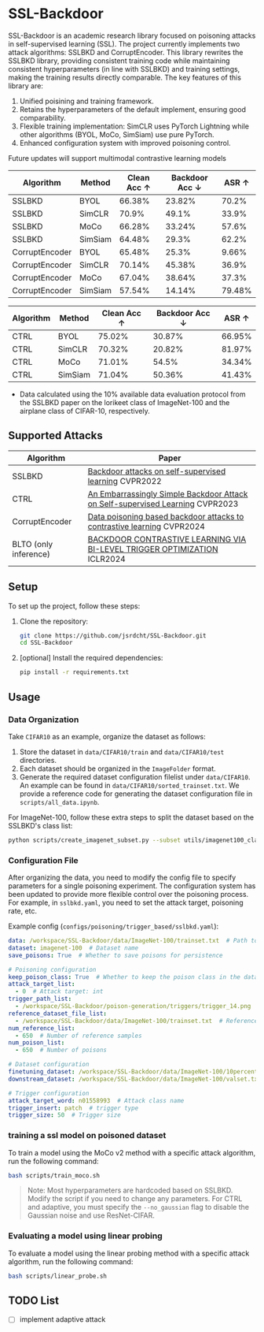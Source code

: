 # SSL-Backdoor

SSL-Backdoor is an academic research library focused on poisoning attacks in self-supervised learning (SSL). The project currently implements two attack algorithms: SSLBKD and CorruptEncoder. This library rewrites the SSLBKD library, providing consistent training code while maintaining consistent hyperparameters (in line with SSLBKD) and training settings, making the training results directly comparable. The key features of this library are:
1. Unified poisining and training framework.
2. Retains the hyperparameters of the default implement, ensuring good comparability.
3. Flexible training implementation: SimCLR uses PyTorch Lightning while other algorithms (BYOL, MoCo, SimSiam) use pure PyTorch.
4. Enhanced configuration system with improved poisoning control.

Future updates will support multimodal contrastive learning models

| Algorithm       | Method | Clean Acc ↑ | Backdoor Acc ↓ | ASR ↑ |
|-----------------|--------|-------------|----------------|-------|
| SSLBKD          | BYOL   | 66.38%       | 23.82%          | 70.2% |
| SSLBKD          | SimCLR | 70.9%       | 49.1%          | 33.9% |
| SSLBKD          | MoCo   | 66.28%       | 33.24%          | 57.6% |
| SSLBKD          | SimSiam| 64.48%       | 29.3%          | 62.2% |
| CorruptEncoder  | BYOL   |     65.48%   |       25.3%      |  9.66%     |
| CorruptEncoder  | SimCLR |       70.14%      |  45.38%  |   36.9%    |
| CorruptEncoder  | MoCo   |   67.04%   |     38.64%           |  37.3%     |
| CorruptEncoder  | SimSiam|     57.54%        |   14.14%   |   79.48%    |


| Algorithm       | Method | Clean Acc ↑ | Backdoor Acc ↓ | ASR ↑ |
|-----------------|--------|-------------|----------------|-------|
| CTRL            | BYOL   | 75.02%       | 30.87%          | 66.95% |
| CTRL            | SimCLR | 70.32%       | 20.82%          | 81.97% |
| CTRL            | MoCo   | 71.01%       | 54.5%          | 34.34% |
| CTRL            | SimSiam| 71.04%       | 50.36%          | 41.43% |

* Data calculated using the 10% available data evaluation protocol from the SSLBKD paper on the lorikeet class of ImageNet-100 and the airplane class of CIFAR-10, respectively.

## Supported Attacks

| Algorithm       | Paper                                      |
|-----------------|--------------------------------------------------|
| SSLBKD          | [Backdoor attacks on self-supervised learning](https://doi.org/10.1109/CVPR52688.2022.01298)    CVPR2022 |
| CTRL           | [An Embarrassingly Simple Backdoor Attack on Self-supervised Learning](https://openaccess.thecvf.com/content/ICCV2023/html/Li_An_Embarrassingly_Simple_Backdoor_Attack_on_Self-supervised_Learning_ICCV_2023_paper.html) CVPR2023 |
| CorruptEncoder  | [Data poisoning based backdoor attacks to contrastive learning](https://openaccess.thecvf.com/content/CVPR2024/html/Zhang_Data_Poisoning_based_Backdoor_Attacks_to_Contrastive_Learning_CVPR_2024_paper.html) CVPR2024|
| BLTO (only inference)       | [BACKDOOR CONTRASTIVE LEARNING VIA BI-LEVEL TRIGGER OPTIMIZATION](https://openreview.net/forum?id=oxjeePpgSP) ICLR2024|

## Setup
To set up the project, follow these steps:

1. Clone the repository:
    ```bash
    git clone https://github.com/jsrdcht/SSL-Backdoor.git
    cd SSL-Backdoor
    ```

2. [optional] Install the required dependencies:
    ```bash
    pip install -r requirements.txt
    ```

## Usage

### Data Organization
Take `CIFAR10` as an example, organize the dataset as follows:
1. Store the dataset in `data/CIFAR10/train` and `data/CIFAR10/test` directories.
2. Each dataset should be organized in the `ImageFolder` format.
3. Generate the required dataset configuration filelist under `data/CIFAR10`. An example can be found in `data/CIFAR10/sorted_trainset.txt`. We provide a reference code for generating the dataset configuration file in `scripts/all_data.ipynb`.

For ImageNet-100, follow these extra steps to split the dataset based on the SSLBKD's class list:
  ```bash
  python scripts/create_imagenet_subset.py --subset utils/imagenet100_classes.txt --full_imagenet_path <path> --subset_imagenet_path <path>
  ```

### Configuration File
After organizing the data, you need to modify the config file to specify parameters for a single poisoning experiment. The configuration system has been updated to provide more flexible control over the poisoning process. For example, in `sslbkd.yaml`, you need to set the attack target, poisoning rate, etc.

Example config (`configs/poisoning/trigger_based/sslbkd.yaml`):
```yaml
data: /workspace/SSL-Backdoor/data/ImageNet-100/trainset.txt  # Path to dataset configuration file
dataset: imagenet-100  # Dataset name
save_poisons: True  # Whether to save poisons for persistence

# Poisoning configuration
keep_poison_class: True  # Whether to keep the poison class in the dataset
attack_target_list:
  - 0  # Attack target: int
trigger_path_list:
  - /workspace/SSL-Backdoor/poison-generation/triggers/trigger_14.png  # Trigger path
reference_dataset_file_list:
  - /workspace/SSL-Backdoor/data/ImageNet-100/trainset.txt  # Reference set's dataset configuration file
num_reference_list:
  - 650  # Number of reference samples
num_poison_list:
  - 650  # Number of poisons

# Dataset configuration
finetuning_dataset: /workspace/SSL-Backdoor/data/ImageNet-100/10percent_trainset.txt  # Path to finetuning dataset
downstream_dataset: /workspace/SSL-Backdoor/data/ImageNet-100/valset.txt  # Path to downstream dataset

# Trigger configuration
attack_target_word: n01558993  # Attack class name
trigger_insert: patch  # trigger type
trigger_size: 50  # Trigger size
```

### training a ssl model on poisoned dataset
To train a model using the MoCo v2 method with a specific attack algorithm, run the following command:
```bash
bash scripts/train_moco.sh
```
> Note: Most hyperparameters are hardcoded based on SSLBKD. Modify the script if you need to change any parameters.
For CTRL and adaptive, you must specify the `--no_gaussian` flag to disable the Gaussian noise and use ResNet-CIFAR.

### Evaluating a model using linear probing
To evaluate a model using the linear probing method with a specific attack algorithm, run the following command:
```bash
bash scripts/linear_probe.sh
```

## TODO List
- [ ] implement adaptive attack

